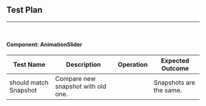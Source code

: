 ## Test Plan
--------
<br>

#### Component: AnimationSlider

|Test Name|Description|Operation|Expected Outcome|
|----|------|--------|----------------|
| should match Snapshot | Compare new snapshot with old one. |  | Snapshots are the same. |

